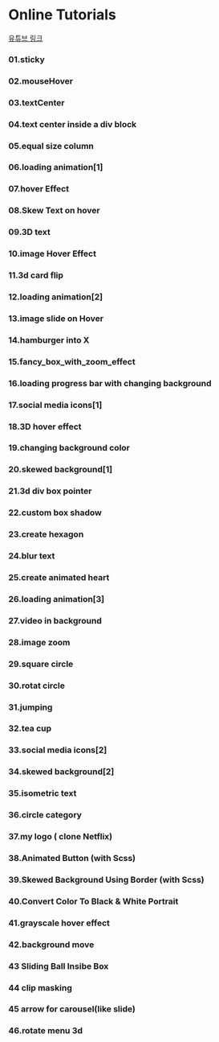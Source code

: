 # Online Tutorials

[유튜브 링크](https://www.youtube.com/channel/UCbwXnUipZsLfUckBPsC7Jog)

### 01.sticky

### 02.mouseHover

### 03.textCenter

### 04.text center inside a div block

### 05.equal size column

### 06.loading animation[1]

### 07.hover Effect

### 08.Skew Text on hover

### 09.3D text

### 10.image Hover Effect

### 11.3d card flip

### 12.loading animation[2]

### 13.image slide on Hover

### 14.hamburger into X

### 15.fancy_box_with_zoom_effect

### 16.loading progress bar with changing background

### 17.social media icons[1]

### 18.3D hover effect

### 19.changing background color

### 20.skewed background[1]

### 21.3d div box pointer

### 22.custom box shadow

### 23.create hexagon

### 24.blur text

### 25.create animated heart

### 26.loading animation[3]

### 27.video in background

### 28.image zoom

### 29.square circle

### 30.rotat circle

### 31.jumping

### 32.tea cup

### 33.social media icons[2]

### 34.skewed background[2]

### 35.isometric text

### 36.circle category

### 37.my logo ( clone Netflix)

### 38.Animated Button (with Scss)

### 39.Skewed Background Using Border (with Scss)

### 40.Convert Color To Black & White Portrait

### 41.grayscale hover effect

### 42.background move

### 43 Sliding Ball Insibe Box

### 44 clip masking

### 45 arrow for carousel(like slide)

### 46.rotate menu 3d
